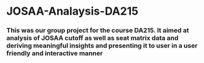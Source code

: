 # JOSAA-Analaysis-DA215

### This was our group project for the course DA215. It aimed at analysis of JOSAA cutoff as well as seat matrix data and deriving meaningful insights and presenting it to user in a user friendly and interactive manner ###

